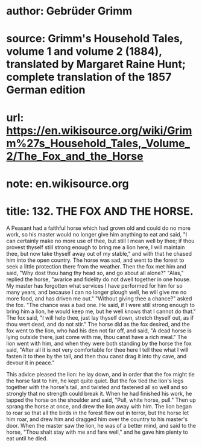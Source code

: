 # author: Gebrüder Grimm
# source: Grimm's Household Tales, volume 1 and volume 2 (1884), translated by Margaret Raine Hunt; complete translation of the 1857 German edition
# url: https://en.wikisource.org/wiki/Grimm%27s_Household_Tales,_Volume_2/The_Fox_and_the_Horse
# note: en.wikisource.org
# title: 132. THE FOX AND THE HORSE. 

A Peasant had a faithful horse which had grown old and could do no more work, so his master would no longer give him anything to eat and said, "I can certainly make no more use of thee, but still I mean well by thee; if thou provest thyself still strong enough to bring me a lion here, I will maintain thee, but now take thyself away out of my stable," and with that he chased him into the open ​country. The horse was sad, and went to the forest to seek a little protection there from the weather. Then the fox met him and said, "Why dost thou hang thy head so, and go about all alone?" "Alas," replied the horse, "avarice and fidelity do not dwell together in one house. My master has forgotten what services I have performed for him for so many years, and because I can no longer plough well, he will give me no more food, and has driven me out." "Without giving thee a chance?" asked the fox. "The chance was a bad one. He said, if I were still strong enough to bring him a lion, he would keep me, but he well knows that I cannot do that." The fox said, "I will help thee, just lay thyself down, stretch thyself out, as if thou wert dead, and do not stir." The horse did as the fox desired, and the fox went to the lion, who had his den not far off, and said, "A dead horse is lying outside there, just come with me, thou canst have a rich meal." The lion went with him, and when they were both standing by the horse the fox said, "After all it is not very comfortable for thee here I tell thee what I will fasten it to thee by the tail, and then thou canst drag it into thy cave, and devour it in peace." 

This advice pleased the lion: he lay down, and in order that the fox might tie the horse fast to him, he kept quite quiet. But the fox tied the lion's legs together with the horse's tail, and twisted and fastened all so well and so strongly that no strength could break it. When he had finished his work, he tapped the horse on the shoulder and said, "Pull, white horse, pull." Then up sprang the horse at once, and drew the lion away with him. The lion began to roar so that all the birds in the forest flew out in terror, but the horse let him roar, and drew him and dragged him over the country to his master's door. When the master saw the lion, he was of a better mind, and said to the horse, "Thou shalt stay with me and fare well," and he gave him plenty to eat until he died. 

